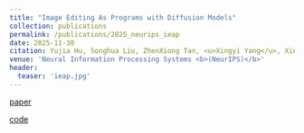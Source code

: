 ```yaml
---
title: "Image Editing As Programs with Diffusion Models"
collection: publications
permalink: /publications/2025_neurips_ieap
date: 2025-11-30
citation: Yujia Hu, Songhua Liu, ZhenXiong Tan, <u>Xingyi Yang</u>, Xinchao Wang
venue: 'Neural Information Processing Systems <b>(NeurIPS)</b>'
header:
  teaser: 'ieap.jpg'
---
```


[paper](https://arxiv.org/abs/2506.04158)

[code](https://github.com/YujiaHu1109/IEAP)


